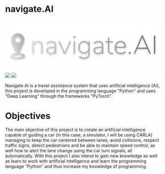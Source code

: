 # navigate.AI

![](https://github.com/nuno43300/navigate.AI/blob/main/logo.png?raw=true)
[![](https://imgur.com/TABFlri)](#)
[![](https://imgur.com/cY9YwSh)](#)

Navigate.AI is a travel assistance system that uses artificial intelligence (AI), this project is developed in the programming language "Python" and uses "Deep Learning" through the frameworks "PyTorch".

# Objectives
The main objective of this project is to create an artificial intelligence capable of guiding a car (in this case, a simulator, I will be using CARLA) managing to keep the car centered between lanes, avoid collisions, respect traffic signs, detect pedestrians and be able to maintain speed control, as well how to alert the lane change using the car turn signals, all automatically.
With this project I also intend to gain new knowledge as well as learn to work with artificial intelligence and learn the programming language “Python” and thus increase my knowledge of programming.
